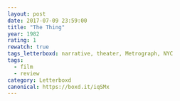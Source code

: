 ```yaml
---
layout: post 
date: 2017-07-09 23:59:00
title: "The Thing"
year: 1982
rating: 1
rewatch: true
tags_letterboxd: narrative, theater, Metrograph, NYC
tags:
  - film
  - review
category: Letterboxd
canonical: https://boxd.it/iqSMx
---
```


